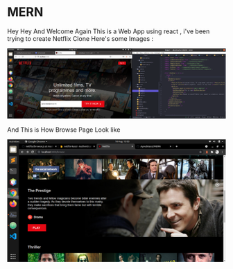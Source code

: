 # MERN

Hey Hey And Welcome Again This is a Web App using react , i've been trying to create Netflix Clone Here's some Images :

![alt Home](./Screenshot/Screenshot.png)

And This is How Browse Page Look like


![alt Home](./Screenshot/Screenshot2.png)
